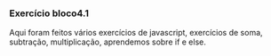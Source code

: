 
### Exercício bloco4.1

Aqui foram feitos vários exercícios de javascript, exercícios de soma, subtração, multiplicação, aprendemos sobre if e else. 